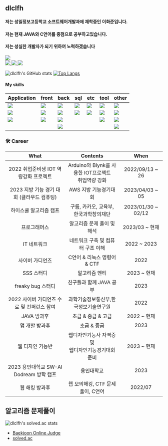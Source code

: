 ## dlclfh



#### 저는 성일정보고등학교 소프트웨어개발과에 재학중인 이화준입니다.<br>
#### 저는 현재 JAVA와 C언어를 중점으로 공부하고있습니다.<br> 
#### 저는 성실한 개발자가 되기 위하여 노력하겠습니다 
 
<a href="https://hits.seeyoufarm.com"><img src="https://hits.seeyoufarm.com/api/count/incr/badge.svg?url=https%3A%2F%2Fgithub.com%2Fdlclfh0404%2F&count_bg=%23D9E4E9&title_bg=%231B191D&icon=pixabay.svg&icon_color=%23D5DBCD&title=%EB%B0%A9+%EB%AC%B8+%EC%9E%90&edge_flat=false"/></a><br> 
<a href = "https://dlclfh.notion.site/DLCLFH-PROFILE-113ab60c1049448dbd99cccf4ff90d16?pvs=4"> <img src="https://img.shields.io/badge/나의 노션 -white.svg?style=flat&logo=notion&logoColor=000000"> 
</a> 
<a href = "https://velog.io/@dlclfh0404">
   <img src="https://img.shields.io/badge/나의 벨로그 -white.svg?style=flat&logo=velog&logoColor=#20C997">
</a>
<a href="mailto:dlclfh0404@naver.com">
  <img src="https://img.shields.io/badge/메일 -white.svg?style=flat&logo=naver&logoColor=#03C75A">
</a>

<div>

 ![dlclfh's GitHub stats](https://github-readme-stats.vercel.app/api?username=dlclfh0404&show_icons=true&theme=white)
 [![Top Langs](https://github-readme-stats.vercel.app/api/top-langs/?username=dlclfh0404&layout=compact)](https://github.com/dlclfh0404/github-readme-stats)
 
</div>

   
#### My skills
 | Application | front | back | sql | etc | tool | other |
 | :----------- | :-------- | :------- | :--------- | :-------- | :------| :------ |
 | <img src="https://img.shields.io/badge/dart-white.svg?style=flat-square&logo=dart&logoColor=0175C2"> | <img src="https://img.shields.io/badge/CSS3-white.svg?style=flat-square&logo=CSS3&logoColor=1572B6"> | <img src="https://img.shields.io/badge/Java-white.svg?style=flat-square&logo=openjdk&logoColor=FF0000"> | <img src="https://img.shields.io/badge/Oracle-white.svg?style=flat-square&logo=oracle&logoColor=F80000"> |  <img src="https://img.shields.io/badge/Notion-white.svg?style=flat-square&logo=notion&logoColor=000000"> | <img src="https://img.shields.io/badge/vscode-white.svg?style=flat-square&logo=visualstudiocode&logoColor=007ACC"> | <img src="https://img.shields.io/badge/Python-white.svg?style=flat-square&logo=python&logoColor=3776AB">
| <img src="https://img.shields.io/badge/flutter-white.svg?style=flat-square&logo=flutter&logoColor=02569B"> | <img src="https://img.shields.io/badge/html5-white.svg?style=flat-square&logo=html5&logoColor=E34F26"> | <img src="https://img.shields.io/badge/JSP-white.svg?style=flat-square&logo=openjdk&logoColor=FF0000"> | <img src="https://img.shields.io/badge/mysql-white.svg?style=flat-square&logo=mysql&logoColor=4479A1"> |  <img src="https://img.shields.io/badge/git-white.svg?style=flat-square&logo=git&logoColor=F05032"> | <img src="https://img.shields.io/badge/eclipse-white.svg?style=flat-square&logo=eclipseide&logoColor=2C2255"> | <img src="https://img.shields.io/badge/c-white.svg?style=flat-square&logo=c&logoColor=A8B9CC">
| <img src="https://img.shields.io/badge/JAVAFX-white.svg?style=flat-square&logo=openjdk&logoColor=FF0000"> |<img src="https://img.shields.io/badge/JS-white.svg?style=flat-square&logo=javascript&logoColor=F7DF1E"> |<img src="https://img.shields.io/badge/AWS-white.svg?style=flat-square&logo=amazonaws&logoColor=232F3E"> | | | <img src="https://img.shields.io/badge/intellij-white.svg?style=flat-square&logo=intellijidea&logoColor=000000"> | <img src="https://img.shields.io/badge/c++-white.svg?style=flat-square&logo=cplusplus&logoColor=00599C">
|||<img src="https://img.shields.io/badge/php-white.svg?style=flat-square&logo=php&logoColor=777BB4">||||<img src="https://img.shields.io/badge/arduino-white.svg?style=flat-square&logo=arduino&logoColor=00878F">

### 🛠 Career
| What | Contents | When |
| :----------: | :-------------: | :-------------: |
| 2022 취업준비생 IOT 역량강화 프로젝트 | Arduino와 Blynk를 사용한 IOT프로젝트<br> 취업역량 강화 | 2022/09/13 ~ 26
| 2023 지방 기능 경기 대회 (클라우드 컴퓨팅) | AWS 지방 기능경기대회 | 2023/04/03 ~ 05
| 하이스쿨 알고리즘 캠프 | 구름, 카카오, 교육부, 한국과학창의재단 | 2023/01/30 ~ 02/12
| 프로그래머스 | 알고리즘 문제 풀이 및 해석  | 2023/03 ~ 현재
| IT 네트워크 | 네트워크 구축 및 컴퓨터 구조 이해  | 2022 ~ 2023
| 사이버 가디언즈 | C언어 & 리눅스 명령어 & CTF | 2022
| SSS 스터디 | 알고리즘 멘티| 2023 ~ 현재
| freaky bug 스터디 | 친구들과 함께 JAVA 공부 | 2023
| 2022 사이버 가디언즈 수료 및 컨퍼런스 참여 | 과학기술정보통신부,한국정보기술연구원 | 2022 
| JAVA 방과후 | 초급 & 중급 & 고급 | 2022 ~ 현재 
| 앱 개발 방과후 | 초급 & 중급 | 2023
| 웹 디자인 기능반 | 웹디자인기능사 자격증 및<br> 웹디자인기능경기대회 준비 | 2023 ~ 현재 
| 2023 용인대학교 SW-AI Dodream 방학 캠프 | 용인대학교 | 2023
| 웹 해킹 방과후 | 웹 모의해킹, CTF 문제풀이, C언어 | 2022/07
   
## 알고리즘 문제풀이
![dlclfh's solved.ac stats](https://github-readme-solvedac.hyp3rflow.vercel.app/api/?handle=dlclfh)
- [Baekjoon Online Judge](https://www.acmicpc.net/user/dlclfh)
- [solved.ac](https://solved.ac/profile/dlclfh)
   


   





